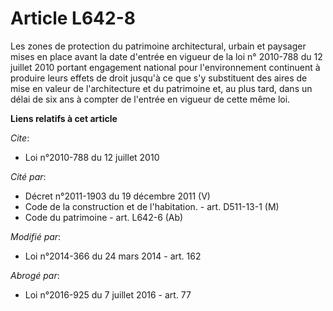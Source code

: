 # Article L642-8

Les zones de protection du patrimoine architectural, urbain et paysager mises en place avant la date d'entrée en vigueur de
la loi n° 2010-788 du 12 juillet 2010 portant engagement national pour l'environnement continuent à produire leurs effets de
droit jusqu'à ce que s'y substituent des aires de mise en valeur de l'architecture et du patrimoine et, au plus tard, dans un
délai de six ans à compter de l'entrée en vigueur de cette même loi.

**Liens relatifs à cet article**

_Cite_:

  - Loi n°2010-788 du 12 juillet 2010

_Cité par_:

  - Décret n°2011-1903 du 19 décembre 2011 (V)
  - Code de la construction et de l'habitation. - art. D511-13-1 (M)
  - Code du patrimoine - art. L642-6 (Ab)

_Modifié par_:

  - Loi n°2014-366 du 24 mars 2014 - art. 162

_Abrogé par_:

  - Loi n°2016-925 du 7 juillet 2016 - art. 77
